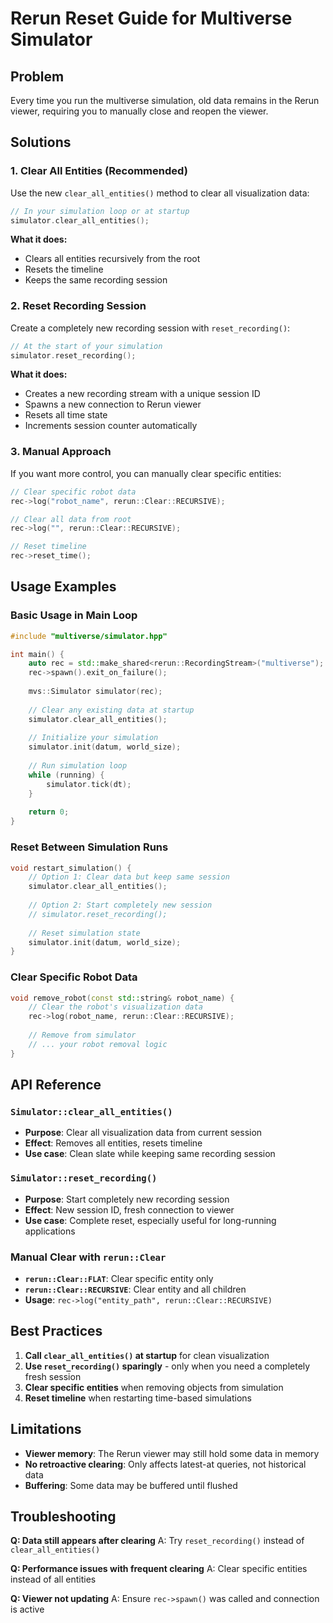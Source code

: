 # Rerun Reset Guide for Multiverse Simulator

## Problem
Every time you run the multiverse simulation, old data remains in the Rerun viewer, requiring you to manually close and reopen the viewer.

## Solutions

### 1. **Clear All Entities (Recommended)**
Use the new `clear_all_entities()` method to clear all visualization data:

```cpp
// In your simulation loop or at startup
simulator.clear_all_entities();
```

**What it does:**
- Clears all entities recursively from the root
- Resets the timeline
- Keeps the same recording session

### 2. **Reset Recording Session**
Create a completely new recording session with `reset_recording()`:

```cpp
// At the start of your simulation
simulator.reset_recording();
```

**What it does:**
- Creates a new recording stream with a unique session ID
- Spawns a new connection to Rerun viewer
- Resets all time state
- Increments session counter automatically

### 3. **Manual Approach**
If you want more control, you can manually clear specific entities:

```cpp
// Clear specific robot data
rec->log("robot_name", rerun::Clear::RECURSIVE);

// Clear all data from root
rec->log("", rerun::Clear::RECURSIVE);

// Reset timeline
rec->reset_time();
```

## Usage Examples

### Basic Usage in Main Loop
```cpp
#include "multiverse/simulator.hpp"

int main() {
    auto rec = std::make_shared<rerun::RecordingStream>("multiverse");
    rec->spawn().exit_on_failure();
    
    mvs::Simulator simulator(rec);
    
    // Clear any existing data at startup
    simulator.clear_all_entities();
    
    // Initialize your simulation
    simulator.init(datum, world_size);
    
    // Run simulation loop
    while (running) {
        simulator.tick(dt);
    }
    
    return 0;
}
```

### Reset Between Simulation Runs
```cpp
void restart_simulation() {
    // Option 1: Clear data but keep same session
    simulator.clear_all_entities();
    
    // Option 2: Start completely new session
    // simulator.reset_recording();
    
    // Reset simulation state
    simulator.init(datum, world_size);
}
```

### Clear Specific Robot Data
```cpp
void remove_robot(const std::string& robot_name) {
    // Clear the robot's visualization data
    rec->log(robot_name, rerun::Clear::RECURSIVE);
    
    // Remove from simulator
    // ... your robot removal logic
}
```

## API Reference

### `Simulator::clear_all_entities()`
- **Purpose**: Clear all visualization data from current session
- **Effect**: Removes all entities, resets timeline
- **Use case**: Clean slate while keeping same recording session

### `Simulator::reset_recording()`
- **Purpose**: Start completely new recording session
- **Effect**: New session ID, fresh connection to viewer
- **Use case**: Complete reset, especially useful for long-running applications

### Manual Clear with `rerun::Clear`
- **`rerun::Clear::FLAT`**: Clear specific entity only
- **`rerun::Clear::RECURSIVE`**: Clear entity and all children
- **Usage**: `rec->log("entity_path", rerun::Clear::RECURSIVE)`

## Best Practices

1. **Call `clear_all_entities()` at startup** for clean visualization
2. **Use `reset_recording()` sparingly** - only when you need a completely fresh session
3. **Clear specific entities** when removing objects from simulation
4. **Reset timeline** when restarting time-based simulations

## Limitations

- **Viewer memory**: The Rerun viewer may still hold some data in memory
- **No retroactive clearing**: Only affects latest-at queries, not historical data
- **Buffering**: Some data may be buffered until flushed

## Troubleshooting

**Q: Data still appears after clearing**
A: Try `reset_recording()` instead of `clear_all_entities()`

**Q: Performance issues with frequent clearing**
A: Clear specific entities instead of all entities

**Q: Viewer not updating**
A: Ensure `rec->spawn()` was called and connection is active